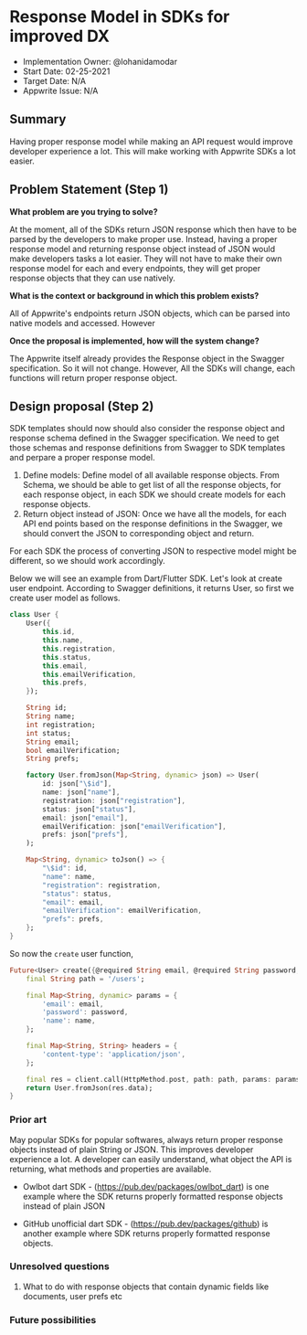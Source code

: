 # Response Model in SDKs for improved DX <!-- What do you want to call your `awesome_feature`? -->

- Implementation Owner: @lohanidamodar
- Start Date: 02-25-2021
- Target Date: N/A
- Appwrite Issue: N/A

## Summary

[summary]: #summary

<!-- Brief explanation of the proposed contribution. Write your answer below. -->
Having proper response model while making an API request would improve developer experience a lot. This will make working with Appwrite SDKs a lot easier.

## Problem Statement (Step 1)

[problem-statement]: #problem-statement

**What problem are you trying to solve?**

<!-- Write your answer below. -->
At the moment, all of the SDKs return JSON response which then have to be parsed by the developers to make proper use. Instead, having a proper response model and returning response object instead of JSON would make developers tasks a lot easier. They will not have to make their own response model for each and every endpoints, they will get proper response objects that they can use natively.

**What is the context or background in which this problem exists?**

<!-- Write your answer below. -->
All of Appwrite's endpoints return JSON objects, which can be parsed into native models and accessed. However

**Once the proposal is implemented, how will the system change?**

<!-- Write your answer below. -->

The Appwrite itself already provides the Response object in the Swagger specification. So it will not change. However, All the SDKs will change, each functions will return proper response object.

<!-- Please avoid discussing your proposed solution. -->

## Design proposal (Step 2)

[design-proposal]: #design-proposal

<!--
This is the technical portion of the RFC. Explain the design in sufficient detail keeping in mind the following:

- Its interaction with other parts of the system is clear
- It is reasonably clear how the contribution would be implemented
- Dependencies on libraries, tools, projects or work that isn't yet complete
- New API routes that need to be created or modifications to the existing routes (if needed)
- Any breaking changes and ways in which we can ensure backward compatibility.
- Use Cases
- Goals
- Deliverables
- Changes to documentation
- Ways to scale the solution

Ensure that you include examples, code-snippets etc. to allow the community to understand the proposed solution. **It would be best if the examples use naming conventions that you intend to use during the actual implementation so that changes can be suggested early on during the development.**

Write your answer below.

-->

SDK templates should now should also consider the response object and response schema defined in the Swagger specification. We need to get those schemas and response definitions from Swagger to SDK templates and perpare a proper response model.

1. Define models: Define model of all available response objects. From Schema, we should be able to get list of all the response objects, for each response object, in each SDK we should create models for each response objects.
2. Return object instead of JSON: Once we have all the models, for each API end points based on the response definitions in the Swagger, we should convert the JSON to corresponding object and return.

For each SDK the process of converting JSON to respective model might be different, so we should work accordingly.

Below we will see an example from Dart/Flutter SDK. Let's look at create user endpoint. According to Swagger definitions, it returns User, so first we create user model as follows.

```dart
class User {
    User({
        this.id,
        this.name,
        this.registration,
        this.status,
        this.email,
        this.emailVerification,
        this.prefs,
    });

    String id;
    String name;
    int registration;
    int status;
    String email;
    bool emailVerification;
    String prefs;

    factory User.fromJson(Map<String, dynamic> json) => User(
        id: json["\$id"],
        name: json["name"],
        registration: json["registration"],
        status: json["status"],
        email: json["email"],
        emailVerification: json["emailVerification"],
        prefs: json["prefs"],
    );

    Map<String, dynamic> toJson() => {
        "\$id": id,
        "name": name,
        "registration": registration,
        "status": status,
        "email": email,
        "emailVerification": emailVerification,
        "prefs": prefs,
    };
}
```

So now the `create` user function,

```dart
Future<User> create({@required String email, @required String password, String name = ''}) async {
    final String path = '/users';

    final Map<String, dynamic> params = {
        'email': email,
        'password': password,
        'name': name,
    };

    final Map<String, String> headers = {
        'content-type': 'application/json',
    };

    final res = client.call(HttpMethod.post, path: path, params: params, headers: headers);
    return User.fromJson(res.data);
}
```

### Prior art

[prior-art]: #prior-art

<!--

Discuss prior art, both the good and the bad, in relation to this proposal. A
few examples of what this can include are:

- Does this functionality exist in other software and what experience has their
  community had?
- For other teams: What lessons can we learn from what other communities have
  done here?
- Papers: Are there any published papers or great posts that discuss this? If
  you have some relevant papers to refer to, this can serve as a more detailed
  theoretical background.

This section is intended to encourage you as an author to think about the
lessons from other software, provide readers of your RFC with a fuller picture.
If there is no prior art, that is fine - your ideas are interesting to us
whether they are brand new or if it is an adaptation from other software.

Write your answer below.
-->
May popular SDKs for popular softwares, always return proper response objects instead of plain String or JSON. This improves developer experience a lot. A developer can easily understand, what object the API is returning, what methods and properties are available.

- Owlbot dart SDK - (https://pub.dev/packages/owlbot_dart) is one example where the SDK returns properly formatted response objects instead of plain JSON

- GitHub unofficial dart SDK - (https://pub.dev/packages/github) is another example where SDK returns properly formatted response objects.

### Unresolved questions

[unresolved-questions]: #unresolved-questions

<!-- What parts of the design do you expect to resolve through the RFC process before this gets merged? -->

<!-- Write your answer below. -->
1. What to do with response objects that contain dynamic fields like documents, user prefs etc

### Future possibilities

[future-possibilities]: #future-possibilities

<!-- This is also a good place to "dump ideas", if they are out of scope for the RFC you are writing but otherwise related. -->

<!-- Write your answer below. -->
